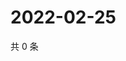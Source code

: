 # 2022-02-25

共 0 条

<!-- BEGIN WEIBO -->
<!-- 最后更新时间 Fri Feb 25 2022 20:07:13 GMT+0800 (China Standard Time) -->

<!-- END WEIBO -->
